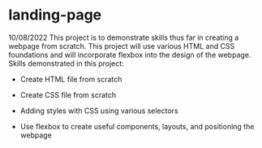 # landing-page
10/08/2022
This project is to demonstrate skills thus far in creating a webpage from scratch. 
This project will use various HTML and CSS foundations and will incorporate flexbox into the design of the webpage. 
Skills demonstrated in this project: 
 - Create HTML file from scratch
 
 - Create CSS file from scratch
 
 - Adding styles with CSS using various selectors
 
 - Use flexbox to create useful components, layouts, and positioning the webpage
